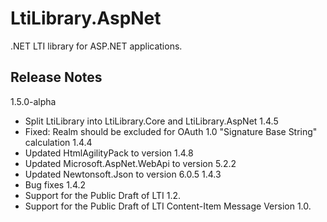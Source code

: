 LtiLibrary.AspNet
=================

.NET LTI library for ASP.NET applications.

## Release Notes

1.5.0-alpha
- Split LtiLibrary into LtiLibrary.Core and LtiLibrary.AspNet
1.4.5
- Fixed: Realm should be excluded for OAuth 1.0 "Signature Base String" calculation
1.4.4
- Updated HtmlAgilityPack to version 1.4.8
- Updated Microsoft.AspNet.WebApi to version 5.2.2
- Updated Newtonsoft.Json to version 6.0.5
1.4.3
- Bug fixes
1.4.2
- Support for the Public Draft of LTI 1.2.
- Support for the Public Draft of LTI Content-Item Message Version 1.0.